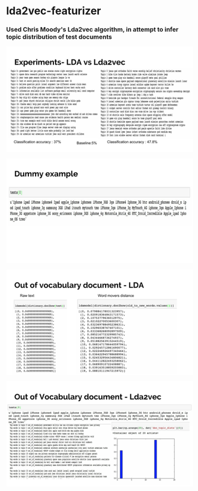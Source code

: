 # lda2vec-featurizer

### Used Chris Moody's Lda2vec algorithm, in attempt to infer topic distribution of test documents 

![alt tag](images/l2v-1.jpg)

![alt tag](images/l2v-2.jpg)

![alt tag](images/l2v-3.jpg)

![alt tag](images/l2v-4.jpg)
